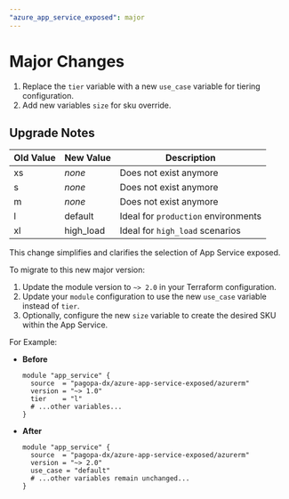 ```yaml
---
"azure_app_service_exposed": major
---
```


# Major Changes

1. Replace the `tier` variable with a new `use_case` variable for tiering configuration.
2. Add new variables `size` for sku override.

## Upgrade Notes

| Old Value | New Value        | Description                         |
| --------- | ---------------- | ----------------------------------- |
| xs        | _none_           | Does not exist anymore              |
| s         | _none_           | Does not exist anymore              |
| m         | _none_           | Does not exist anymore              |
| l         | default          | Ideal for `production` environments |
| xl        | high_load        | Ideal for `high_load` scenarios     |

This change simplifies and clarifies the selection of App Service exposed.

To migrate to this new major version:

1. Update the module version to `~> 2.0` in your Terraform configuration.
2. Update your `module` configuration to use the new `use_case` variable instead of `tier`.
3. Optionally, configure the new `size` variable to create the desired SKU within the App Service.

For Example:

- **Before**

  ```hcl
  module "app_service" {
    source  = "pagopa-dx/azure-app-service-exposed/azurerm"
    version = "~> 1.0"
    tier    = "l"
    # ...other variables...
  }
  ```

- **After**

  ```hcl
  module "app_service" {
    source  = "pagopa-dx/azure-app-service-exposed/azurerm"
    version = "~> 2.0"
    use_case = "default"
    # ...other variables remain unchanged...
  }
  ```

